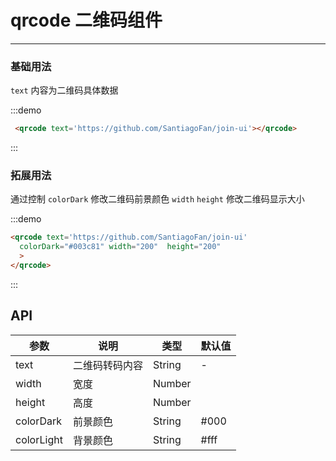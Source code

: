 # qrcode 二维码组件
----

### 基础用法
`text` 内容为二维码具体数据

<div class="demo-block">
   <qrcode text='https://github.com/SantiagoFan/join-ui'>
 </qrcode>
</div>

:::demo
```html
 <qrcode text='https://github.com/SantiagoFan/join-ui'></qrcode>
```
:::

### 拓展用法
通过控制 `colorDark` 修改二维码前景颜色 `width` `height` 修改二维码显示大小

<div class="demo-block">
   <qrcode text='https://github.com/SantiagoFan/join-ui' colorDark="#003c81" :width="200"  :height="200">
 </qrcode>
</div>

:::demo
```html
<qrcode text='https://github.com/SantiagoFan/join-ui' 
  colorDark="#003c81" width="200"  height="200"
  >
</qrcode>
```
:::


## API

|     参数     |     说明     |     类型     |     默认值     |
|-------------|------------- |------------ |-------------- |
|   text    | 二维码转码内容  |    String    | - |  
|width      |     宽度      |    Number       |
|height     |     高度      |    Number       | 
|colorDark  |     前景颜色      |    String       |  #000
|colorLight |     背景颜色      |    String       |  #fff

